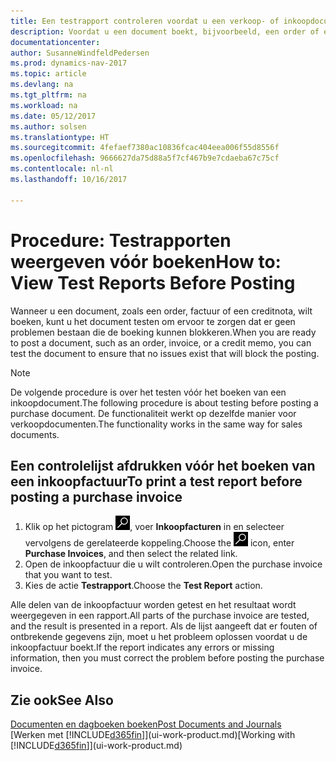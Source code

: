 ```yaml
---
title: Een testrapport controleren voordat u een verkoop- of inkoopdocument boekt
description: Voordat u een document boekt, bijvoorbeeld, een order of een creditnota, kunt u het testen en controleren op fouten die boeking kunnen blokkeren.
documentationcenter: 
author: SusanneWindfeldPedersen
ms.prod: dynamics-nav-2017
ms.topic: article
ms.devlang: na
ms.tgt_pltfrm: na
ms.workload: na
ms.date: 05/12/2017
ms.author: solsen
ms.translationtype: HT
ms.sourcegitcommit: 4fefaef7380ac10836fcac404eea006f55d8556f
ms.openlocfilehash: 9666627da75d88a5f7cf467b9e7cdaeba67c75cf
ms.contentlocale: nl-nl
ms.lasthandoff: 10/16/2017

---
```

# <a name="how-to-view-test-reports-before-posting"></a><span data-ttu-id="fb789-103">Procedure: Testrapporten weergeven vóór boeken</span><span class="sxs-lookup"><span data-stu-id="fb789-103">How to: View Test Reports Before Posting</span></span>
<span data-ttu-id="fb789-104">Wanneer u een document, zoals een order, factuur of een creditnota, wilt boeken, kunt u het document testen om ervoor te zorgen dat er geen problemen bestaan die de boeking kunnen blokkeren.</span><span class="sxs-lookup"><span data-stu-id="fb789-104">When you are ready to post a document, such as an order, invoice, or a credit memo, you can test the document to ensure that no issues exist that will block the posting.</span></span>

> [!NOTE]  
>   <span data-ttu-id="fb789-105">De volgende procedure is over het testen vóór het boeken van een inkoopdocument.</span><span class="sxs-lookup"><span data-stu-id="fb789-105">The following procedure is about testing before posting a purchase document.</span></span> <span data-ttu-id="fb789-106">De functionaliteit werkt op dezelfde manier voor verkoopdocumenten.</span><span class="sxs-lookup"><span data-stu-id="fb789-106">The functionality works in the same way for sales documents.</span></span>

## <a name="to-print-a-test-report-before-posting-a-purchase-invoice"></a><span data-ttu-id="fb789-107">Een controlelijst afdrukken vóór het boeken van een inkoopfactuur</span><span class="sxs-lookup"><span data-stu-id="fb789-107">To print a test report before posting a purchase invoice</span></span>
1. <span data-ttu-id="fb789-108">Klik op het pictogram ![Zoeken naar pagina of rapport](media/ui-search/search_small.png "pictogram Zoeken naar pagina of rapport"), voer **Inkoopfacturen** in en selecteer vervolgens de gerelateerde koppeling.</span><span class="sxs-lookup"><span data-stu-id="fb789-108">Choose the ![Search for Page or Report](media/ui-search/search_small.png "Search for Page or Report icon") icon, enter **Purchase Invoices**, and then select the related link.</span></span>
2. <span data-ttu-id="fb789-109">Open de inkoopfactuur die u wilt controleren.</span><span class="sxs-lookup"><span data-stu-id="fb789-109">Open the purchase invoice that you want to test.</span></span>
3. <span data-ttu-id="fb789-110">Kies de actie **Testrapport**.</span><span class="sxs-lookup"><span data-stu-id="fb789-110">Choose the **Test Report** action.</span></span>  

<span data-ttu-id="fb789-111">Alle delen van de inkoopfactuur worden getest en het resultaat wordt weergegeven in een rapport.</span><span class="sxs-lookup"><span data-stu-id="fb789-111">All parts of the purchase invoice are tested, and the result is presented in a report.</span></span> <span data-ttu-id="fb789-112">Als de lijst aangeeft dat er fouten of ontbrekende gegevens zijn, moet u het probleem oplossen voordat u de inkoopfactuur boekt.</span><span class="sxs-lookup"><span data-stu-id="fb789-112">If the report indicates any errors or missing information, then you must correct the problem before posting the purchase invoice.</span></span>

## <a name="see-also"></a><span data-ttu-id="fb789-113">Zie ook</span><span class="sxs-lookup"><span data-stu-id="fb789-113">See Also</span></span>
[<span data-ttu-id="fb789-114">Documenten en dagboeken boeken</span><span class="sxs-lookup"><span data-stu-id="fb789-114">Post Documents and Journals</span></span>](ui-post-documents-journals.md)  
<span data-ttu-id="fb789-115">[Werken met [!INCLUDE[d365fin](includes/d365fin_md.md)]](ui-work-product.md)</span><span class="sxs-lookup"><span data-stu-id="fb789-115">[Working with [!INCLUDE[d365fin](includes/d365fin_md.md)]](ui-work-product.md)</span></span>



